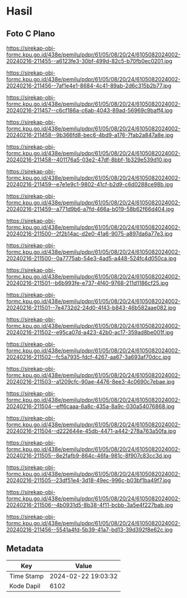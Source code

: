 # Hasil

## Foto C Plano

https://sirekap-obj-formc.kpu.go.id/438e/pemilu/pdpr/61/05/08/20/24/6105082024002-20240216-211455--a6123fe3-30bf-499d-82c5-b70fb0ec0201.jpg

https://sirekap-obj-formc.kpu.go.id/438e/pemilu/pdpr/61/05/08/20/24/6105082024002-20240216-211456--7af1e4e1-8684-4c41-89ab-2d6c315b2b77.jpg

https://sirekap-obj-formc.kpu.go.id/438e/pemilu/pdpr/61/05/08/20/24/6105082024002-20240216-211457--c6cf186a-c6ab-4043-89ad-56969c9baff4.jpg

https://sirekap-obj-formc.kpu.go.id/438e/pemilu/pdpr/61/05/08/20/24/6105082024002-20240216-211458--9b366fd8-bec6-4bd9-a176-7fab2a847a8e.jpg

https://sirekap-obj-formc.kpu.go.id/438e/pemilu/pdpr/61/05/08/20/24/6105082024002-20240216-211458--401176a5-03e2-47df-8bbf-1b329e539d10.jpg

https://sirekap-obj-formc.kpu.go.id/438e/pemilu/pdpr/61/05/08/20/24/6105082024002-20240216-211459--e7e1e9c1-9802-41cf-b2d9-c6d0288ce98b.jpg

https://sirekap-obj-formc.kpu.go.id/438e/pemilu/pdpr/61/05/08/20/24/6105082024002-20240216-211459--a771d9b6-a7fd-466a-b019-58b62f66d404.jpg

https://sirekap-obj-formc.kpu.go.id/438e/pemilu/pdpr/61/05/08/20/24/6105082024002-20240216-211500--2f2b14ac-d2e0-41a6-9075-a897da6a77e3.jpg

https://sirekap-obj-formc.kpu.go.id/438e/pemilu/pdpr/61/05/08/20/24/6105082024002-20240216-211500--0a7775ab-54e3-4ad5-a448-524fc4d050ca.jpg

https://sirekap-obj-formc.kpu.go.id/438e/pemilu/pdpr/61/05/08/20/24/6105082024002-20240216-211501--b6b993fe-e737-4f40-9768-211d1186cf25.jpg

https://sirekap-obj-formc.kpu.go.id/438e/pemilu/pdpr/61/05/08/20/24/6105082024002-20240216-211501--7e4732d2-24d0-4f43-b843-46b582aae082.jpg

https://sirekap-obj-formc.kpu.go.id/438e/pemilu/pdpr/61/05/08/20/24/6105082024002-20240216-211502--e95ca07d-a423-42b0-ac17-359ad8be001f.jpg

https://sirekap-obj-formc.kpu.go.id/438e/pemilu/pdpr/61/05/08/20/24/6105082024002-20240216-211502--fc5a7935-fdcf-4267-aa67-3a693af70dcc.jpg

https://sirekap-obj-formc.kpu.go.id/438e/pemilu/pdpr/61/05/08/20/24/6105082024002-20240216-211503--a1209cfc-90ae-4476-8ee3-4c0690c7ebae.jpg

https://sirekap-obj-formc.kpu.go.id/438e/pemilu/pdpr/61/05/08/20/24/6105082024002-20240216-211504--eff6caaa-6a8c-435a-8a9c-030a54076868.jpg

https://sirekap-obj-formc.kpu.go.id/438e/pemilu/pdpr/61/05/08/20/24/6105082024002-20240216-211504--d222644e-45db-4471-a442-278a763a50fa.jpg

https://sirekap-obj-formc.kpu.go.id/438e/pemilu/pdpr/61/05/08/20/24/6105082024002-20240216-211505--8e2fafb9-864c-46fa-981c-8f907c83cc3d.jpg

https://sirekap-obj-formc.kpu.go.id/438e/pemilu/pdpr/61/05/08/20/24/6105082024002-20240216-211505--23df51e4-3d18-49ec-996c-b03bf1ba49f7.jpg

https://sirekap-obj-formc.kpu.go.id/438e/pemilu/pdpr/61/05/08/20/24/6105082024002-20240216-211506--4b0931d5-8b38-4f11-bcbb-3a5e4f227bab.jpg

https://sirekap-obj-formc.kpu.go.id/438e/pemilu/pdpr/61/05/08/20/24/6105082024002-20240216-211456--5541a4fd-5b39-41a7-bd13-39d392f8e62c.jpg


## Metadata

| Key        | Value               |
| ---------- | ------------------- |
| Time Stamp | 2024-02-22 19:03:32 |
| Kode Dapil | 6102                |



